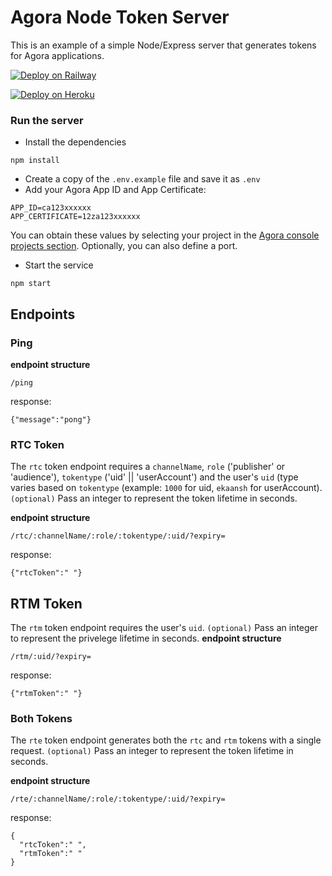 # Agora Node Token Server
This is an example of a simple Node/Express server that generates tokens for Agora applications. 

[![Deploy on Railway](https://railway.app/button.svg)](https://railway.app/new/template/huuDOY?referralCode=HTPdHX)

[![Deploy on Heroku](https://www.herokucdn.com/deploy/button.svg)](https://heroku.com/deploy)

### Run the server ###
- Install the dependencies
```node
npm install
```
- Create a copy of the `.env.example` file and save it as `.env`
- Add your Agora App ID and App Certificate:
```
APP_ID=ca123xxxxxx
APP_CERTIFICATE=12za123xxxxxx
```
You can obtain these values by selecting your project in the [Agora console projects section](https://console.agora.io/projects). Optionally, you can also define a port.

- Start the service
```node
npm start
```

## Endpoints ##

### Ping ###
**endpoint structure**
```
/ping
```
response:
``` 
{"message":"pong"} 
```

### RTC Token ###
The `rtc` token endpoint requires a `channelName`, `role` ('publisher' or 'audience'), `tokentype` ('uid' || 'userAccount') and the user's `uid` (type varies based on `tokentype` (example: `1000` for uid, `ekaansh` for userAccount). 
`(optional)` Pass an integer to represent the token lifetime in seconds.

**endpoint structure** 
```
/rtc/:channelName/:role/:tokentype/:uid/?expiry=
```

response:
``` 
{"rtcToken":" "} 
```

## RTM Token ##
The `rtm` token endpoint requires the user's `uid`. 
`(optional)` Pass an integer to represent the privelege lifetime in seconds.
**endpoint structure** 
```
/rtm/:uid/?expiry=
```

response:
``` 
{"rtmToken":" "} 
```

### Both Tokens ###
The `rte` token endpoint generates both the `rtc` and `rtm` tokens with a single request.
`(optional)` Pass an integer to represent the token lifetime in seconds.

**endpoint structure** 
```
/rte/:channelName/:role/:tokentype/:uid/?expiry=
```

response:
``` 
{
  "rtcToken":" ",
  "rtmToken":" " 
} 
```
